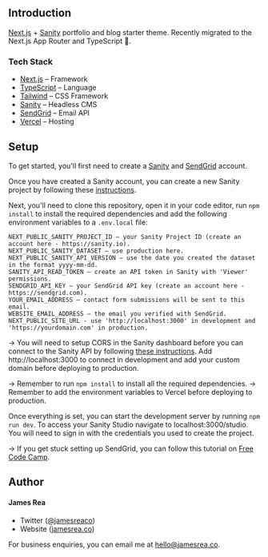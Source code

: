 ## Introduction

[Next.js](https://nextjs.org/) + [Sanity](https://sanity.io/) portfolio and blog starter theme. Recently migrated to the Next.js App Router and TypeScript 🥳.

### Tech Stack

- [Next.js](https://nextjs.org/) – Framework
- [TypeScript](https://www.typescriptlang.org/) – Language
- [Tailwind](https://tailwindcss.com/) – CSS Framework
- [Sanity](https://sanity.io/) – Headless CMS
- [SendGrid](https://sendgrid.com/) – Email API
- [Vercel](https://vercel.com/) – Hosting

## Setup

To get started, you'll first need to create a [Sanity](https://sanity.io/) and [SendGrid](https://sendgrid.com/) account. 

Once you have created a Sanity account, you can create a new Sanity project by following these [instructions](https://www.sanity.io/docs/create-a-sanity-project).

Next, you'll need to clone this repository, open it in your code editor, run `npm install` to install the required dependencies and add the following environment variables to a `.env.local` file:

```
NEXT_PUBLIC_SANITY_PROJECT_ID – your Sanity Project ID (create an account here - https://sanity.io).
NEXT_PUBLIC_SANITY_DATASET – use production here.
NEXT_PUBLIC_SANITY_API_VERSION – use the date you created the dataset in the format yyyy-mm-dd.
SANITY_API_READ_TOKEN – create an API token in Sanity with 'Viewer' permissions.
SENDGRID_API_KEY – your SendGrid API key (create an account here - https://sendgrid.com).
YOUR_EMAIL_ADDRESS – contact form submissions will be sent to this email.
WEBSITE_EMAIL_ADDRESS – the email you verified with SendGrid.
NEXT_PUBLIC_SITE_URL - use 'http://localhost:3000' in development and 'https://yourdomain.com' in production.
```

→ You will need to setup CORS in the Sanity dashboard before you can connect to the Sanity API by following [these instructions](https://www.sanity.io/docs/cors#5a355ee47b66). Add http://localhost:3000 to connect in development and add your custom domain before deploying to production.

→ Remember to run `npm install` to install all the required dependencies. 
→ Remember to add the environment variables to Vercel before deploying to production.

 Once everything is set, you can start the development server by running `npm run dev`. To access your Sanity Studio navigate to localhost:3000/studio. You will need to sign in with the credentials you used to create the project.

→ If you get stuck setting up SendGrid, you can follow this tutorial on [Free Code Camp](https://www.freecodecamp.org/news/how-to-build-a-working-contact-form-with-sendgrid-and-next-js/). 

## Author

#### James Rea

- Twitter ([@jamesreaco](https://twitter.com/jamesreaco))
- Website ([jamesrea.co](https://jamesrea.co))

For business enquiries, you can email me at hello@jamesrea.co.